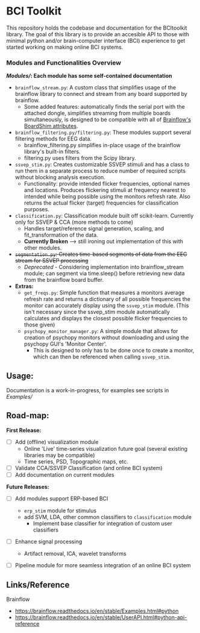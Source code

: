 # BCI Toolkit

This repository holds the codebase and documentation for the BCItoolkit library. The goal of this library is to provide an accesible API to those with minimal python and/or brain-computer interface (BCI) experience to get started working on making online BCI systems.

### Modules and Functionalities Overview
***Modules/*: Each module has some self-contained documentation**
- `brainflow_stream.py`: A custom class that simplifies usage of the brainflow library to connect and stream from any board supported by brainflow. 
  - Some added features: automatically finds the serial port with the attached dongle, simplifies streaming from multiple boards simultaneously, is designed to be compatible with all of [Brainflow's BoardShim attributes](https://brainflow.readthedocs.io/en/stable/UserAPI.html#brainflow-board-shim).
- `brainflow_filtering.py/filtering.py`: These modules support several filtering methods for EEG data. 
  - brainflow_filtering.py simplifies in-place usage of the brainflow library's built-in filters.
  - filtering.py uses filters from the Scipy library. 
- `ssvep_stim.py`: Creates customizable SSVEP stimuli and has a class to run them in a separate process to reduce number of required scripts without blocking analysis execution.
  - Functionality: provide intended flicker frequencies, optional names and locations. Produces flickering stimuli at frequency nearest to intended while being possible using the monitors refresh rate. Also returns the actual flicker (target) frequencies for classification purposes.
- `classification.py`: Classification module built off scikit-learn. Currently only for SSVEP & CCA (more methods to come)
  - Handles target/reference signal generation, scaling, and fit_transformation of the data.
  - **Currently Broken** --> still ironing out implementation of this with other modules.
- ~~`segmentation.py`: Creates time-based segments of data from the EEG stream for SSVEP processing~~
  - *Deprecated* - Considering implementation into brainflow_stream module; can segment via time.sleep() before retrieving new data from the brainflow board buffer.
- **Extras:**
  - `get_freqs.py`: Simple function that measures a monitors average refresh rate and returns a dictionary of all possible frequencies the monitor can accurately display using the `ssvep_stim` module. (This isn't necessary since the ssvep_stim module automatically calculates and displays the closest possible flicker frequencies to those given)
  - `psychopy_monitor_manager.py`: A simple module that allows for creation of psychopy monitors without downloading and using the psychopy GUI's 'Monitor Center'.
    - This is designed to only has to be done once to create a monitor, which can then be referenced when calling `ssvep_stim`.

## Usage:
Documentation is a work-in-progress, for examples see scripts in *Examples/*

## Road-map:
**First Release:**
- [ ] Add (offline) visualization module
  - Online 'Live' time-series visualization future goal (several existing libraries may be compatible)
  - Time series, PSD, Topographic maps, etc.
- [ ] Validate CCA/SSVEP Classification (and online BCI system)
- [ ] Add documentation on current modules

**Future Releases:**
- [ ] Add modules support ERP-based BCI
  - `erp_stim` module for stimulus
  - add SVM, LDA, other common classifiers to `classification` module
    - Implement base classifier for integration of custom user classifiers
- [ ] Enhance signal processing
  - Artifact removal, ICA, wavelet transforms
- [ ] Pipeline module for more seamless integration of an online BCI system


## Links/Reference

Brainflow
- https://brainflow.readthedocs.io/en/stable/Examples.html#python
- https://brainflow.readthedocs.io/en/stable/UserAPI.html#python-api-reference